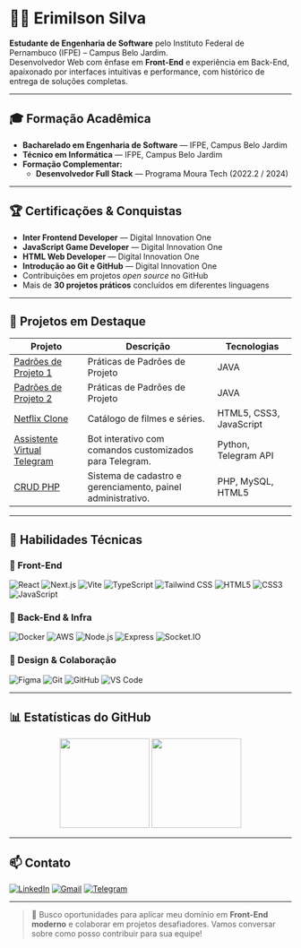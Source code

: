 # 👨‍💻 Erimilson Silva

**Estudante de Engenharia de Software** pelo Instituto Federal de Pernambuco (IFPE) – Campus Belo Jardim.  
Desenvolvedor Web com ênfase em **Front-End** e experiência em Back-End, apaixonado por interfaces intuitivas e performance, com histórico de entrega de soluções completas.

---

## 🎓 Formação Acadêmica

- **Bacharelado em Engenharia de Software** — IFPE, Campus Belo Jardim  
- **Técnico em Informática** — IFPE, Campus Belo Jardim  
- **Formação Complementar:**
  - **Desenvolvedor Full Stack** — Programa Moura Tech (2022.2 / 2024)  

---

## 🏆 Certificações & Conquistas

- **Inter Frontend Developer** — Digital Innovation One  
- **JavaScript Game Developer** — Digital Innovation One  
- **HTML Web Developer** — Digital Innovation One  
- **Introdução ao Git e GitHub** — Digital Innovation One  
- Contribuições em projetos *open source* no GitHub  
- Mais de **30 projetos práticos** concluídos em diferentes linguagens  

---

## 💼 Projetos em Destaque

| Projeto                        | Descrição                                                              | Tecnologias                     |
|--------------------------------|------------------------------------------------------------------------|---------------------------------|
| [Padrões de Projeto 1](https://github.com/Erysilva98/WorkSpace_PJS)                  | Práticas de Padrões de Projeto   | JAVA    |
| [Padrões de Projeto 2](https://github.com/Erysilva98/WorkSpace_PJS2)                  | Práticas de Padrões de Projeto   | JAVA    |
| [Netflix Clone](https://github.com/Erysilva98/NetFlix-Ery)                    | Catálogo de filmes e séries.                | HTML5, CSS3, JavaScript         |
| [Assistente Virtual Telegram](https://github.com/Erysilva98/Assistente_Virtual-Python) | Bot interativo com comandos customizados para Telegram.                | Python, Telegram API            |
| [CRUD PHP](https://github.com/Erysilva98/Servidor-E_G_E)               | Sistema de cadastro e gerenciamento, painel administrativo.| PHP, MySQL, HTML5               |


---

## 🧠 Habilidades Técnicas

### 🔹 Front-End  
![React](https://img.shields.io/badge/-React-20232A?style=for-the-badge&logo=react&logoColor=61DAFB)
![Next.js](https://img.shields.io/badge/-Next.js-000000?style=for-the-badge&logo=nextdotjs&logoColor=white) 
![Vite](https://img.shields.io/badge/-Vite-646CFF?style=for-the-badge&logo=vite&logoColor=white) 
![TypeScript](https://img.shields.io/badge/-TypeScript-3178C6?style=for-the-badge&logo=typescript&logoColor=white) 
![Tailwind CSS](https://img.shields.io/badge/-Tailwind_CSS-38B2AC?style=for-the-badge&logo=tailwind-css&logoColor=white)
![HTML5](https://img.shields.io/badge/-HTML5-E34F26?style=for-the-badge&logo=html5&logoColor=white) 
![CSS3](https://img.shields.io/badge/-CSS3-1572B6?style=for-the-badge&logo=css3&logoColor=white)
![JavaScript](https://img.shields.io/badge/-JavaScript-F7DF1E?style=for-the-badge&logo=javascript&logoColor=black)

### 🔹 Back-End & Infra  
![Docker](https://img.shields.io/badge/-Docker-2496ED?style=for-the-badge&logo=docker&logoColor=white) 
![AWS](https://img.shields.io/badge/-AWS-232F3E?style=for-the-badge&logo=amazon-aws&logoColor=white) 
![Node.js](https://img.shields.io/badge/-Node.js-339933?style=for-the-badge&logo=node.js&logoColor=white)
![Express](https://img.shields.io/badge/-Express-000000?style=for-the-badge&logo=express&logoColor=white)
![Socket.IO](https://img.shields.io/badge/-Socket.IO-010101?style=for-the-badge&logo=socket.io&logoColor=white)

### 🔹 Design & Colaboração  
![Figma](https://img.shields.io/badge/-Figma-F24E1E?style=for-the-badge&logo=figma&logoColor=white)
![Git](https://img.shields.io/badge/-Git-F05032?style=for-the-badge&logo=git&logoColor=white) 
![GitHub](https://img.shields.io/badge/-GitHub-181717?style=for-the-badge&logo=github&logoColor=white) 
![VS Code](https://img.shields.io/badge/-VSCode-007ACC?style=for-the-badge&logo=visual-studio-code&logoColor=white)

---

## 📊 Estatísticas do GitHub

<div align="center">
  <img height="160" src="https://github-readme-stats.vercel.app/api?username=Erysilva98&show_icons=true&theme=dracula" />
  <img height="160" src="https://github-readme-stats.vercel.app/api/top-langs/?username=Erysilva98&layout=compact&theme=dracula" />
</div>

---

## 📫 Contato

[![LinkedIn](https://img.shields.io/badge/-LinkedIn-0A66C2?style=for-the-badge&logo=linkedin&logoColor=white)](https://www.linkedin.com/in/erimilson-silva-31493720a/) 
[![Gmail](https://img.shields.io/badge/-Gmail-EA4335?style=for-the-badge&logo=gmail&logoColor=white)](mailto:erimilsonsilva98@gmail.com) 
[![Telegram](https://img.shields.io/badge/-Telegram-2CA5E0?style=for-the-badge&logo=telegram&logoColor=white)](https://t.me/ErySilva98)

---

> 🚀 Busco oportunidades para aplicar meu domínio em **Front-End moderno** e colaborar em projetos desafiadores. Vamos conversar sobre como posso contribuir para sua equipe!
